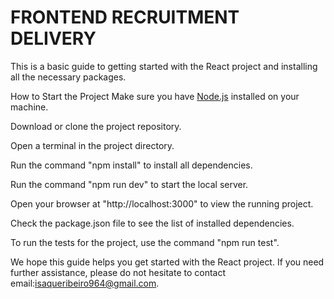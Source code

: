 # FRONTEND RECRUITMENT DELIVERY

This is a basic guide to getting started with the React project and installing all the necessary packages.

How to Start the Project
Make sure you have <a href="https://nodejs.org/" target="_new">Node.js</a> installed on your machine.

Download or clone the project repository.

Open a terminal in the project directory.

Run the command "npm install" to install all dependencies.

Run the command "npm run dev" to start the local server.

Open your browser at "http://localhost:3000" to view the running project.

Check the package.json file to see the list of installed dependencies.

To run the tests for the project, use the command "npm run test".

We hope this guide helps you get started with the React project. If you need further assistance, please do not hesitate to contact email:isaqueribeiro964@gmail.com.
